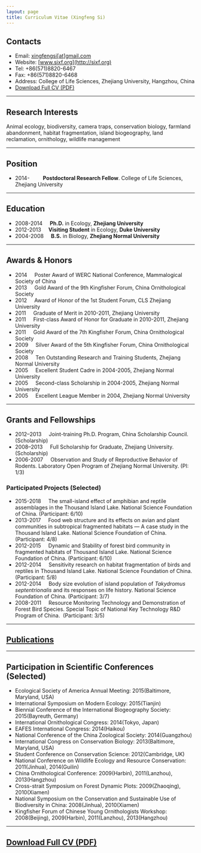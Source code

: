 ```yaml
---
layout: page
title: Curriculum Vitae (Xingfeng Si)
---
```


## Contacts

- Email: [xingfengsi\[at\]gmail.com](mailto:xingfengsi@gmail.com)
- Website: [www.sixf.org](http://sixf.org) 
- Tel: +86(571)8820-6467 
- Fax: +86(571)8820-6468 
- Address: College of Life Sciences, Zhejiang University, Hangzhou, China
- [Download Full CV (PDF)](http://sixf.org/files/others/cv_en.pdf "Download Full CV")

---

## Research Interests

Animal ecology, biodiversity, camera traps, conservation biology, farmland abandonment, habitat fragmentation, island biogeography, land reclamation, ornithology, wildlife management

---

## Position

-   2014-         **Postdoctoral Research Fellow**. College of Life Sciences, Zhejiang University

---

## Education

-   2008-2014     **Ph.D.** in Ecology, **Zhejiang University**
-   2012-2013     **Visiting Student** in Ecology, **Duke University**
-   2004-2008     **B.S.** in Biology, **Zhejiang Normal University**

---

## Awards & Honors

-   2014     Poster Award of WERC National Conference, Mammalogical Society of China
-   2013     Gold Award of the 9th Kingfisher Forum, China Ornithological Society
-   2012     Award of Honor of the 1st Student Forum, CLS Zhejiang University
-   2011     Graduate of Merit in 2010-2011, Zhejiang University
-   2011     First-class Award of Honor for Graduate in 2010-2011, Zhejiang University
-   2011     Gold Award of the 7th Kingfisher Forum, China Ornithological Society
-   2009     Silver Award of the 5th Kingfisher Forum, China Ornithological Society
-   2008     Ten Outstanding Research and Training Students, Zhejiang Normal University
-   2005     Excellent Student Cadre in 2004-2005, Zhejiang Normal  University
-   2005     Second-class Scholarship in 2004-2005, Zhejiang Normal University
-   2005     Excellent League Member in 2004, Zhejiang Normal University
    

---

## Grants and Fellowships

-   2012–2013     Joint-training Ph.D. Program, China Scholarship Council. (Scholarship) 
-   2008–2013     Full Scholarship for Graduate, Zhejiang University. (Scholarship)
-   2006-2007     Observation and Study of Reproductive Behavior of Rodents. Laboratory Open Program of Zhejiang Normal University. (PI: 1/3)
    

### Participated Projects (Selected)


-   2015-2018     The small-island effect of amphibian and reptile assemblages in the Thousand Island Lake. National Science Foundation of China. (Participant: 6/10)
-   2013-2017     Food web structure and its effects on avian and plant communities in subtropical fragmented habitats — A case study in the Thousand Island Lake. National Science Foundation of China. (Participant: 4/8)
-   2012-2015     Dynamic and Stability of forest bird community in fragmented habitats of Thousand Island Lake. National Science Foundation of China. (Participant: 6/10)
-   2012-2014     Sensitivity research on habitat fragmentation of birds and reptiles in Thousand Island Lake. National Science Foundation of China. (Participant: 5/8)
-   2012-2014     Body size evolution of island population of *Takydromus septentrionalis* and its responses on life history. National Science Foundation of China. (Participant: 3/7)
-   2008-2011     Resource Monitoring Technology and Demonstration of Forest Bird Species. Special Topic of National Key Technology R&D Program of China.  (Participant: 3/5)


----

## [Publications](/en/publication/ "click here to see my publications")

---

## Participation in Scientific Conferences (Selected)

-   Ecological Society of America Annual Meeting: 2015(Baltimore, Maryland, USA)
-   International Symposium on Modern Ecology: 2015(Tianjin)
-   Biennial Conference of the International Biogeography Society: 2015(Bayreuth, Germany)
-   International Ornithological Congress: 2014(Tokyo, Japan)
-   EAFES International Congress: 2014(Haikou)
-   National Conference of the China Zoological Society: 2014(Guangzhou)
-   International Congress on Conservation Biology: 2013(Baltimore, Maryland, USA)
-   Student Conference on Conservation Science: 2012(Cambridge, UK)
-   National Conference on Wildlife Ecology and Resource Conservation: 2011(Jinhua), 2014(Guilin)
-   China Ornithological Conference: 2009(Harbin), 2011(Lanzhou), 2013(Hangzhou)
-   Cross-strait Symposium on Forest Dynamic Plots: 2009(Zhaoqing), 2010(Xiamen)
-   National Symposium on the Conservation and Sustainable Use of Biodiversity in China: 2008(Jinhua), 2010(Xiamen)
-   Kingfisher Forum of Chinese Young Ornithologists Workshop: 2008(Beijing), 2009(Harbin), 2011(Lanzhou), 2013(Hangzhou)

---

## [Download Full CV (PDF)](http://sixf.org/files/others/cv_en.pdf "Download Full CV")


